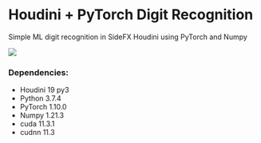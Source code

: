 # Houdini + PyTorch Digit Recognition
Simple ML digit recognition in SideFX Houdini using PyTorch and Numpy

![](Houdini_DigitRecognition_PyTorch_v01.gif)

### Dependencies:
- Houdini 19 py3
- Python  3.7.4
- PyTorch 1.10.0 
- Numpy   1.21.3
- cuda    11.3.1
- cudnn   11.3
